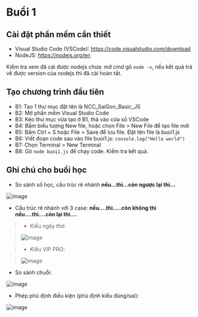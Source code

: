 # Buổi 1
## Cài đặt phần mềm cần thiết
- Visual Studio Code (VSCode): https://code.visualstudio.com/download
- NodeJS: https://nodejs.org/en

Kiểm tra xem đã cài được nodejs chưa: mở cmd gõ `node -v`, nếu kết quả trả về được version của nodejs thì đã cài hoàn tất.

## Tạo chương trình đầu tiên
- B1: Tạo 1 thư mục đặt tên là NCC_SaiGon_Basic_JS
- B2: Mở phần mềm Visual Studio Code
- B3: Kéo thư mục vừa tạo ở B1, thả vào cửa sổ VSCode
- B4: Bấm biểu tượng New file, hoặc chọn File > New File để tạo file mới
- B5: Bấm Ctrl + S hoặc File > Save để lưu file. Đặt tên file là buoi1.js
- B6: Viết đoạn code sau vào file buoi1.js: `console.log("Hello world")`
- B7: Chọn Terminal > New Terminal
- B8: Gõ `node buoi1.js` để chạy code. Kiểm tra kết quả.

## Ghi chú cho buổi học
- So sánh số học, cấu trúc rẽ nhánh **nếu...thì...còn ngược lại thì...**

![image](https://github.com/hoangduy0610/ncc-sg-qa-basic-js/assets/45957687/5692e3b1-7430-4f3b-b129-cdfde9143152)

- Cấu trúc rẽ nhánh với 3 case: **nếu....thì.....còn không thì nếu....thì....còn lại thì....**

>- Kiểu ngây thơ:

>![image](https://github.com/hoangduy0610/ncc-sg-qa-basic-js/assets/45957687/10125d0e-ce2f-44ee-b73c-bb4dc79c1d54)

>- Kiểu VIP PRO:

>![image](https://github.com/hoangduy0610/ncc-sg-qa-basic-js/assets/45957687/3695a570-1bb1-4875-9b78-91c9582e074b)

- So sánh chuỗi:

![image](https://github.com/hoangduy0610/ncc-sg-qa-basic-js/assets/45957687/e5f1a0a7-8c51-4464-bc43-ee5494fd1b96)

- Phép phủ định điều kiện (phủ định kiểu đúng/sai):

![image](https://github.com/hoangduy0610/ncc-sg-qa-basic-js/assets/45957687/7dd1c726-8daa-487a-b122-32e520320934)
